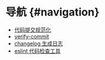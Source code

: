 # 导航 {#navigation}

- [代码提交规范化](./git-hook.md)
- [verify-commit](./verify-commit.md)
- [changelog 生成日志](./changelog.md)
- [eslint 代码检查工具](./eslint.md)
